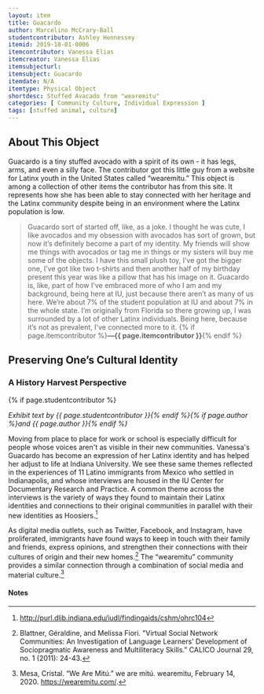 ```yaml
---
layout: item
title: Guacardo
author: Marcelino McCrary-Ball
studentcontributor: Ashley Hennessey
itemid: 2019-10-01-0006
itemcontributor: Vanessa Elias
itemcreator: Vanessa Elias
itemsubjecturl: 
itemsubject: Guacardo
itemdate: N/A
itemtype: Physical Object
shortdesc: Stuffed Avacado from "wearemitu"
categories: [ Community Culture, Individual Expression ]
tags: [stuffed animal, culture]
---
```


## About This Object

Guacardo is a tiny stuffed avocado with a spirit of its own - it has legs, arms, and even a silly face. The contributor got this little guy from a website for Latinx youth in the United States called “wearemitu.” This object is among a collection of other items the contributor has from this site. It represents how she has been able to stay connected with her heritage and the Latinx community despite being in an environment where the Latinx population is low.

>Guacardo sort of started off, like, as a joke. I thought he was cute, I like avocados and my obsession with avocados has sort of grown, but now it’s definitely become a part of my identity. My friends will  show me things with avocados or tag me in things or my sisters will buy me some of the objects. I have this small plush toy, I’ve got the bigger one, I’ve got like two t-shirts and then another half of my birthday present this year was like a pillow that has his image on it. Guacardo is, like, part of how I've embraced more of who I am and my background, being here at IU, just because there aren’t as many of us here. We’re about 7% of the student population at IU and about 7% in the whole state. I’m originally from Florida so there growing up, I was surrounded by a lot of other Latinx individuals. Being here, because it’s not as prevalent, I’ve connected more to it. {% if page.itemcontributor %}**—{{ page.itemcontributor }}**{% endif %}

## Preserving One’s Cultural Identity
### A History Harvest Perspective
{% if page.studentcontributor %}

*Exhibit text by {{ page.studentcontributor }}{% endif %}{% if page.author %}and {{ page.author }}{% endif %}*

Moving from place to place for work or school is especially difficult for people whose voices aren't as visible in their new communities. Vanessa's Guacardo has become an expression of her Latinx identity and has helped her adjust to life at Indiana University. We see these same themes reflected in the experiences of 11 Latino immigrants from Mexico who settled in Indianapolis, and whose interviews are housed in the IU Center for Documentary Research and Practice. A common theme across the interviews is the variety of ways they found to maintain their Latinx identities and connections to their original communities in parallel with their new identities as Hoosiers.[^1]

As digital media outlets, such as Twitter, Facebook, and Instagram, have proliferated, immigrants have found ways to keep in touch with their family and friends, express opinions, and strengthen their connections with their cultures of origin and their new homes.[^2] The “wearemitu” community provides a similar connection through a combination of social media and material culture.[^3]

#### Notes

[^1]: http://purl.dlib.indiana.edu/iudl/findingaids/cshm/ohrc104
[^2]: Blattner, Géraldine, and Melissa Fiori. "Virtual Social Network Communities: An Investigation of Language Learners’ Development of Sociopragmatic Awareness and Multiliteracy Skills." CALICO Journal 29, no. 1 (2011): 24-43.
[^3]: Mesa, Cristal. “We Are Mitú.” we are mitú. wearemitu, February 14, 2020. https://wearemitu.com/.
